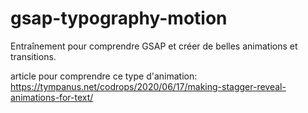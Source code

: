 # gsap-typography-motion
Entraînement pour comprendre GSAP et créer de belles animations et transitions.

article pour comprendre ce type d'animation: https://tympanus.net/codrops/2020/06/17/making-stagger-reveal-animations-for-text/
